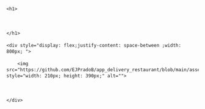 
<!DOCTYPE html>
<html lang="en">
<head>
    <meta charset="UTF-8">
    <meta http-equiv="X-UA-Compatible" content="IE=edge">
    <meta name="viewport" content="width=device-width, initial-scale=1.0">

</head>
<body>

    <h1>

        
    
    </h1>

    <div style="display: flex;justify-content: space-between ;width: 800px; ">

        <img src="https://github.com/EJPradoB/app_delivery_restaurant/blob/main/assets/ImagenesGIT/delibery_img_1.png" style="width: 210px; height: 390px;" alt="">
    
       
        
    </div>

</body>
</html>
